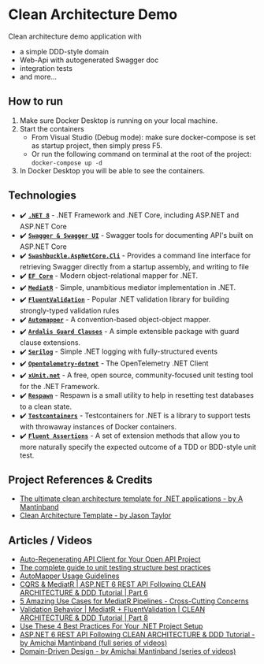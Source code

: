 ﻿# Clean Architecture Demo
Clean architecture demo application with 
- a simple DDD-style domain
- Web-Api with autogenerated Swagger doc
- integration tests 
- and more...

## How to run

1. Make sure Docker Desktop is running on your local machine.
2. Start the containers
    - From Visual Studio (Debug mode): make sure docker-compose is set as startup project, then simply press F5.
    - Or run the following command on terminal at the root of the project: ```docker-compose up -d```
3. In Docker Desktop you will be able to see the containers.

## Technologies
- ✔️ **[`.NET 8`](https://dotnet.microsoft.com/download)** - .NET Framework and .NET Core, including ASP.NET and ASP.NET Core
- ✔️ **[`Swagger & Swagger UI`](https://github.com/domaindrivendev/Swashbuckle.AspNetCore)** - Swagger tools for documenting API's built on ASP.NET Core
- ✔️ **[`Swashbuckle.AspNetCore.Cli`](https://github.com/domaindrivendev/Swashbuckle.AspNetCore)** - Provides a command line interface for retrieving Swagger directly from a startup assembly, and writing to file
- ✔️ **[`EF Core`](https://github.com/dotnet/efcore)** - Modern object-relational mapper for .NET.
- ✔️ **[`MediatR`](https://github.com/jbogard/MediatR)** - Simple, unambitious mediator implementation in .NET.
- ✔️ **[`FluentValidation`](https://github.com/FluentValidation/FluentValidation)** - Popular .NET validation library for building strongly-typed validation rules
- ✔️ **[`Automapper`](https://github.com/AutoMapper/AutoMapper)** - A convention-based object-object mapper.
- ✔️ **[`Ardalis Guard Clauses`](https://github.com/ardalis/GuardClauses)** - A simple extensible package with guard clause extensions.
- ✔️ **[`Serilog`](https://github.com/serilog/serilog)** - Simple .NET logging with fully-structured events
- ✔️ **[`Opentelemetry-dotnet`](https://github.com/open-telemetry/opentelemetry-dotnet)** - The OpenTelemetry .NET Client
- ✔️ **[`xUnit.net`](https://github.com/xunit/xunit)** - A free, open source, community-focused unit testing tool for the .NET Framework.
- ✔️ **[`Respawn`](https://github.com/jbogard/Respawn)** - Respawn is a small utility to help in resetting test databases to a clean state.
- ✔️ **[`Testcontainers`](https://github.com/testcontainers/testcontainers-dotnet)** - Testcontainers for .NET is a library to support tests with throwaway instances of Docker containers.
- ✔️ **[`Fluent Assertions`](https://fluentassertions.com/)** - A set of extension methods that allow you to more naturally specify the expected outcome of a TDD or BDD-style unit test.

## Project References & Credits
- [The ultimate clean architecture template for .NET applications - by A Mantinband](https://github.com/amantinband/clean-architecture)
- [Clean Architecture Template - by Jason Taylor](https://github.com/jasontaylordev/CleanArchitecture)

## Articles / Videos
- [Auto-Regenerating API Client for Your Open API Project](https://techcommunity.microsoft.com/t5/healthcare-and-life-sciences/auto-regenerating-api-client-for-your-open-api-project/ba-p/3302390)
- [The complete guide to unit testing structure best practices](https://www.youtube.com/watch?v=adaQ52DMitE)
- [AutoMapper Usage Guidelines](https://www.jimmybogard.com/automapper-usage-guidelines/)
- [CQRS & MediatR | ASP.NET 6 REST API Following CLEAN ARCHITECTURE & DDD Tutorial | Part 6](https://www.youtube.com/watch?v=MwMVvLBSJa8)
- [5 Amazing Use Cases for MediatR Pipelines - Cross-Cutting Concerns](https://www.youtube.com/watch?v=Iql4yjHYRiA)
- [Validation Behavior | MediatR + FluentValidation | CLEAN ARCHITECTURE & DDD Tutorial | Part 8](https://www.youtube.com/watch?v=FXP3PQ03fa0)
- [Use These 4 Best Practices For Your .NET Project Setup](https://www.youtube.com/watch?v=B9ZUJN1Juhk)
- [ASP.NET 6 REST API Following CLEAN ARCHITECTURE & DDD Tutorial - by Amichai Mantinband (full series of videos)](https://www.youtube.com/watch?v=fhM0V2N1GpY&list=PLzYkqgWkHPKBcDIP5gzLfASkQyTdy0t4k)
- [Domain-Driven Design - by Amichai Mantinband (series of videos)](https://www.youtube.com/watch?v=8Z5IAkWcnIw&list=PLzYkqgWkHPKDpXETRRsFv2F9ht6XdAF3v)
